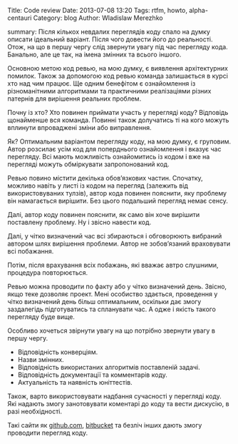 Title: Code review
Date: 2013-07-08 13:20
Tags: rtfm, howto, alpha-centauri
Category: blog
Author: Wladislaw Merezhko

summary: Після кількох невдалих переглядів коду спало на думку описати ідеальний варіант. Після чого довести його до реальності. Отож, на що в першу чергу слід звернути увагу під час перегляду кода. Банально, але це так, на імена змінних та всього іншого.

Основною метою код ревью, на мою думку, є виявлення архітектурних помилок. Також за допомогою код ревью команда залишається в курсі хто над чим працює. Ще одним бенефітом є ознайомлення із різноманітними алгоритмами та практичними реалізаціями різних патернів для вирішення реальних проблем.

Почну із хто? Хто повинен приймати участь у перегляді коду? Відповідь щонайменше вся команда. Повинні також долучатись ті на кого можуть вплинути впроваджені зміни або виправлення.

Як? Оптимальним варіантом перегляду коду, на мою думку, є груповим. Автор розсилає усім код для поперднього ознайомлення і вказує час перегляду. Всі мають можливість ознайомитись із кодом і вже на перегляді можуть обміркувати запропонований код.

Ревью повино містити декілька обов’язкових частин. Спочатку, можливо навіть у листі із кодом на перегляд (залежить від використовуваних тулзів), автор кода повинен пояснити, яку проблему він намагається вирішити. Без цього подальший перегляд немає сенсу.

Далі, автор коду повинен пояснити, як само він хоче вирішити поставлену проблему. Ну і звісно навести код.

Далі, у чітко визначений час всі збираються і обговорюють вибраний автором шлях вирішення проблеми. Автор не зобов’язаний враховувати всі побажання.

Потім, після врахування всіх побажань, які вважає автро слушними, процедура повторюється.

Ревью можна проводити по факту або у чітко визначений день. Звісно, якщо теке дозволяє проект. Мені особиство здається, проведення у чітко визначений день більш оптимальним, оскільки дає змогу заздалегідь підготуватись та спланувати час. А одже і якість такого перегляду буде вище.

Особливо хочеться звірнути увагу на що потрібно звернути увагу в першу чергу.

 * Відповідність конверціям.
 * Назви змінних.
 * Відповідність використаних алгоритмів поставленій задачі.
 * Відповідність документації та комментарів коду.
 * Актуальність та наявність юніттестів.

Також, варто використовувати надбання сучасності у перегляді коду. Які надають змогу занотовувати коментарі до коду та вести дискусію, в  разі необхідності.

Такі сайти як [github.com](http://github.com), [bitbucket](http://bitbucket.org) та безліч інших дають змогу проводити перегляд коду.
